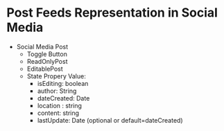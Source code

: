 # Post Feeds Representation in Social Media

- Social Media Post
    - Toggle Button
    - ReadOnlyPost
    - EditablePost 
    - State Propery Value:
        - isEditing: boolean
        - author: String
        - dateCreated: Date
        - location : string
        - content: string
        - lastUpdate: Date (optional or default=dateCreated)
        
